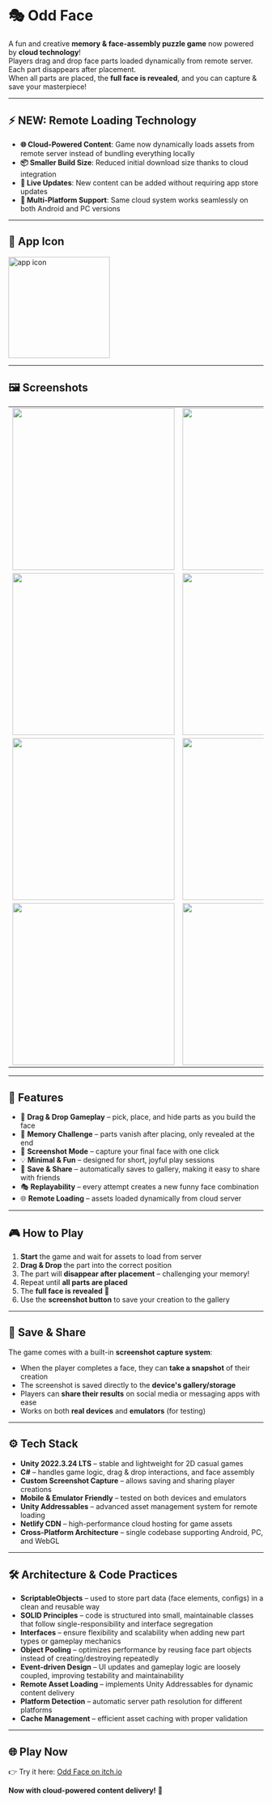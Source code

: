 # 🎭 Odd Face

A fun and creative **memory & face-assembly puzzle game** now powered by **cloud technology**!  
Players drag and drop face parts loaded dynamically from remote server. Each part disappears after placement.  
When all parts are placed, the **full face is revealed**, and you can capture & save your masterpiece!  

---

## ⚡ **NEW: Remote Loading Technology**
- **🌐 Cloud-Powered Content**: Game now dynamically loads assets from remote server instead of bundling everything locally
- **📦 Smaller Build Size**: Reduced initial download size thanks to cloud integration
- **🔄 Live Updates**: New content can be added without requiring app store updates
- **📱 Multi-Platform Support**: Same cloud system works seamlessly on both Android and PC versions

---

## 📱 App Icon
<p align="left">
  <img width="200" height="200" alt="app icon" src="https://github.com/user-attachments/assets/5253c13c-ad96-47d1-abe1-19b85ed7ea45" />
</p>

---

## 🖼️ Screenshots
| | | |
|---|---|---|
| <img width="320" src="https://github.com/user-attachments/assets/dc9be249-f249-4164-a4fa-f53a650bd1c7" /> | <img width="320" src="https://github.com/user-attachments/assets/9e45e454-bfa6-468f-9251-766980536325" /> | <img width="320" src="https://github.com/user-attachments/assets/99e241f6-aee4-4e39-893b-54f7594ef0f8" /> |
| <img width="320" src="https://github.com/user-attachments/assets/dd9370d6-d19a-462a-ac34-e9bd50c10efb" /> | <img width="320" src="https://github.com/user-attachments/assets/fdf94ff4-2011-4214-aeec-29f13e8f1684" /> | <img width="320" src="https://github.com/user-attachments/assets/3405f5fb-9b76-4d91-83ab-525e9fb24727" /> |
| <img width="320" src="https://github.com/user-attachments/assets/72a887e7-a635-46cd-8a84-fd4863e26e7e" /> | <img width="320" src="https://github.com/user-attachments/assets/b1eea341-897d-443b-968a-bb3a51ad2f4d" /> | <img width="320" src="https://github.com/user-attachments/assets/d511f52d-8e80-4e5f-8269-cc35c691b1f8" /> |
| <img width="320" src="https://github.com/user-attachments/assets/11c0684f-74d9-4994-a4f1-713753efe926" /> | <img width="320" src="https://github.com/user-attachments/assets/2f5b7b4f-8373-4a03-8f32-36c56f779597" /> | <img width="320" src="https://github.com/user-attachments/assets/a7298e30-b329-48e9-ab8f-5a011c8f0bf7" /> |

---

## 🚀 Features
- 🎨 **Drag & Drop Gameplay** – pick, place, and hide parts as you build the face  
- 🧠 **Memory Challenge** – parts vanish after placing, only revealed at the end  
- 📸 **Screenshot Mode** – capture your final face with one click  
- 💡 **Minimal & Fun** – designed for short, joyful play sessions  
- 📂 **Save & Share** – automatically saves to gallery, making it easy to share with friends  
- 🎭 **Replayability** – every attempt creates a new funny face combination  
- 🌐 **Remote Loading** – assets loaded dynamically from cloud server

---

## 🎮 How to Play
1. **Start** the game and wait for assets to load from server
2. **Drag & Drop** the part into the correct position  
3. The part will **disappear after placement** – challenging your memory!  
4. Repeat until **all parts are placed**  
5. The **full face is revealed** 🎉  
6. Use the **screenshot button** to save your creation to the gallery  

---

## 📂 Save & Share
The game comes with a built-in **screenshot capture system**:
- When the player completes a face, they can **take a snapshot** of their creation  
- The screenshot is saved directly to the **device's gallery/storage**  
- Players can **share their results** on social media or messaging apps with ease  
- Works on both **real devices** and **emulators** (for testing)  

---

## ⚙️ Tech Stack
- **Unity 2022.3.24 LTS** – stable and lightweight for 2D casual games  
- **C#** – handles game logic, drag & drop interactions, and face assembly  
- **Custom Screenshot Capture** – allows saving and sharing player creations  
- **Mobile & Emulator Friendly** – tested on both devices and emulators
- **Unity Addressables** – advanced asset management system for remote loading
- **Netlify CDN** – high-performance cloud hosting for game assets
- **Cross-Platform Architecture** – single codebase supporting Android, PC, and WebGL

---

## 🛠️ Architecture & Code Practices
- **ScriptableObjects** – used to store part data (face elements, configs) in a clean and reusable way  
- **SOLID Principles** – code is structured into small, maintainable classes that follow single-responsibility and interface segregation  
- **Interfaces** – ensure flexibility and scalability when adding new part types or gameplay mechanics  
- **Object Pooling** – optimizes performance by reusing face part objects instead of creating/destroying repeatedly  
- **Event-driven Design** – UI updates and gameplay logic are loosely coupled, improving testability and maintainability
- **Remote Asset Loading** – implements Unity Addressables for dynamic content delivery
- **Platform Detection** – automatic server path resolution for different platforms
- **Cache Management** – efficient asset caching with proper validation

---

## 🌐 Play Now
👉 Try it here: [Odd Face on itch.io](https://togahmechua.itch.io/odd-face)  

**Now with cloud-powered content delivery!** 🚀
